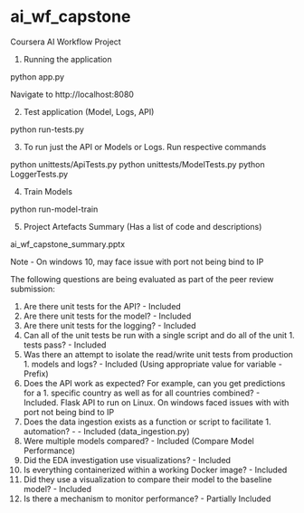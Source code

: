# ai_wf_capstone
 Coursera AI Workflow Project
 
   1. Running the application
 
 python app.py
 
 Navigate to http://localhost:8080
 
 2. Test application (Model, Logs, API)
 
 python run-tests.py
 
  3. To run just the API or Models or Logs. Run respective commands
 
 python unittests/ApiTests.py
 python unittests/ModelTests.py
 python LoggerTests.py
 
 4. Train Models 
 
 python run-model-train
 
 5. Project Artefacts Summary (Has a list of code and descriptions)
 
 ai_wf_capstone_summary.pptx
 
 Note - On windows 10, may face issue with port not being bind to IP
 
The following questions are being evaluated as part of the peer review submission:

1. Are there unit tests for the API? - Included
1. Are there unit tests for the model? - Included
1. Are there unit tests for the logging? - Included
1. Can all of the unit tests be run with a single script and do all of the unit 1. tests pass? - Included
1. Was there an attempt to isolate the read/write unit tests from production 1. models and logs? - Included (Using appropriate value for variable - Prefix)
1. Does the API work as expected? For example, can you get predictions for a 1. specific country as well as for all countries combined? - Included. Flask API to run on Linux. On windows faced issues with with port not being bind to IP
1. Does the data ingestion exists as a function or script to facilitate 1. automation? - - Included (data_ingestion.py)
1. Were multiple models compared? - Included (Compare Model Performance)
1. Did the EDA investigation use visualizations?  - Included
1. Is everything containerized within a working Docker image? - Included
1. Did they use a visualization to compare their model to the baseline model? - Included
1. Is there a mechanism to monitor performance? - Partially Included
